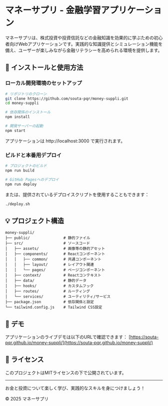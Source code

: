 # マネーサプリ - 金融学習アプリケーション

マネーサプリは、株式投資や投資信託などの金融知識を効果的に学ぶための初心者向けWebアプリケーションです。実践的な知識提供とシミュレーション機能を備え、ユーザーが楽しみながら金融リテラシーを高められる環境を提供します。

## 🔧 インストールと使用方法

### ローカル開発環境のセットアップ

```bash
# リポジトリのクローン
git clone https://github.com/souta-pqr/money-suppli.git
cd money-suppli

# 依存関係のインストール
npm install

# 開発サーバーの起動
npm start
```

アプリケーションは http://localhost:3000 で実行されます。

### ビルドと本番用デプロイ

```bash
# プロジェクトのビルド
npm run build

# GitHub Pagesへのデプロイ
npm run deploy
```

または、提供されているデプロイスクリプトを使用することもできます：

```bash
./deploy.sh
```

## 💡 プロジェクト構造

```
money-suppli/
├── public/               # 静的ファイル
├── src/                  # ソースコード
│   ├── assets/           # 画像等の静的アセット
│   ├── components/       # Reactコンポーネント
│   │   ├── common/       # 共通コンポーネント
│   │   ├── layout/       # レイアウト関連
│   │   └── pages/        # ページコンポーネント
│   ├── context/          # Reactコンテキスト
│   ├── data/             # 静的データ
│   ├── hooks/            # カスタムフック
│   ├── routes/           # ルーティング
│   └── services/         # ユーティリティ/サービス
├── package.json          # 依存関係と設定
└── tailwind.config.js    # Tailwind CSS設定
```

## 📱 デモ

アプリケーションのライブデモは以下のURLで確認できます：
[https://souta-pqr.github.io/money-suppli/](https://souta-pqr.github.io/money-suppli/)


## 📄 ライセンス

このプロジェクトはMITライセンスの下で公開されています。

---

お金と投資について楽しく学び、実践的なスキルを身につけましょう！

© 2025 マネーサプリ
